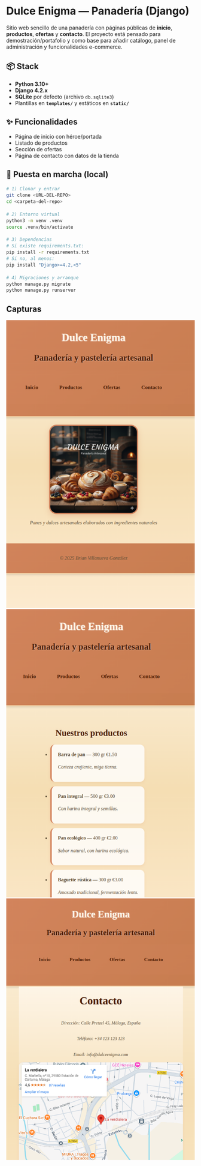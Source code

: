 # Dulce Enigma — Panadería (Django)

Sitio web sencillo de una panadería con páginas públicas de **inicio**, **productos**, **ofertas** y **contacto**. El proyecto está pensado para demostración/portafolio y como base para añadir catálogo, panel de administración y funcionalidades e-commerce.

## 📦 Stack
- **Python 3.10+**
- **Django 4.2.x**
- **SQLite** por defecto (archivo `db.sqlite3`)
- Plantillas en **`templates/`** y estáticos en **`static/`**

## ✨ Funcionalidades
- Página de inicio con héroe/portada
- Listado de productos
- Sección de ofertas
- Página de contacto con datos de la tienda

## 🚀 Puesta en marcha (local)

```bash
# 1) Clonar y entrar
git clone <URL-DEL-REPO>
cd <carpeta-del-repo>

# 2) Entorno virtual
python3 -m venv .venv
source .venv/bin/activate

# 3) Dependencias
# Si existe requirements.txt:
pip install -r requirements.txt
# Si no, al menos:
pip install "Django>=4.2,<5"

# 4) Migraciones y arranque
python manage.py migrate
python manage.py runserver

```
## Capturas

<img src="./img/captura-1.png" alt="Captura 1" width="600" />
<img src="./img/captura-2.png" alt="Captura 2" width="600" />
<img src="./img/captura-3.png" alt="Captura 3" width="600" />
